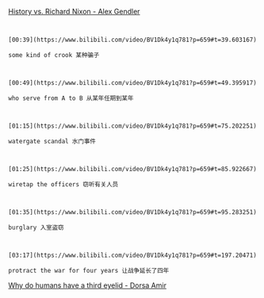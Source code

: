 [History vs. Richard Nixon - Alex Gendler](https://www.bilibili.com/video/BV1Dk4y1q781?p=659)

```ad-note


[00:39](https://www.bilibili.com/video/BV1Dk4y1q781?p=659#t=39.603167)

some kind of crook 某种骗子

```

```ad-note


[00:49](https://www.bilibili.com/video/BV1Dk4y1q781?p=659#t=49.395917)

who serve from A to B 从某年任期到某年

```

```ad-note


[01:15](https://www.bilibili.com/video/BV1Dk4y1q781?p=659#t=75.202251)

watergate scandal 水门事件

```

```ad-note


[01:25](https://www.bilibili.com/video/BV1Dk4y1q781?p=659#t=85.922667)

wiretap the officers 窃听有关人员

```

```ad-note


[01:35](https://www.bilibili.com/video/BV1Dk4y1q781?p=659#t=95.283251)

burglary 入室盗窃

```

```ad-note


[03:17](https://www.bilibili.com/video/BV1Dk4y1q781?p=659#t=197.20471)

protract the war for four years 让战争延长了四年

```

[Why do humans have a third eyelid - Dorsa Amir](https://www.bilibili.com/video/BV1Dk4y1q781?p=660)